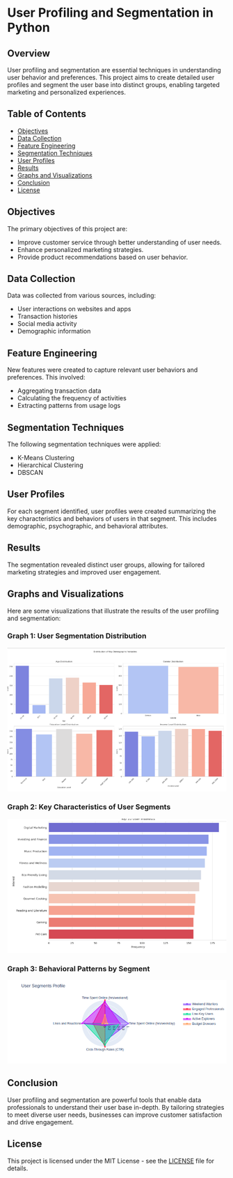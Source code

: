 # User Profiling and Segmentation in Python

## Overview
User profiling and segmentation are essential techniques in understanding user behavior and preferences. This project aims to create detailed user profiles and segment the user base into distinct groups, enabling targeted marketing and personalized experiences.

## Table of Contents
- [Objectives](#objectives)
- [Data Collection](#data-collection)
- [Feature Engineering](#feature-engineering)
- [Segmentation Techniques](#segmentation-techniques)
- [User Profiles](#user-profiles)
- [Results](#results)
- [Graphs and Visualizations](#graphs-and-visualizations)
- [Conclusion](#conclusion)
- [License](#license)

## Objectives
The primary objectives of this project are:
- Improve customer service through better understanding of user needs.
- Enhance personalized marketing strategies.
- Provide product recommendations based on user behavior.

## Data Collection
Data was collected from various sources, including:
- User interactions on websites and apps
- Transaction histories
- Social media activity
- Demographic information

## Feature Engineering
New features were created to capture relevant user behaviors and preferences. This involved:
- Aggregating transaction data
- Calculating the frequency of activities
- Extracting patterns from usage logs

## Segmentation Techniques
The following segmentation techniques were applied:
- K-Means Clustering
- Hierarchical Clustering
- DBSCAN

## User Profiles
For each segment identified, user profiles were created summarizing the key characteristics and behaviors of users in that segment. This includes demographic, psychographic, and behavioral attributes.

## Results
The segmentation revealed distinct user groups, allowing for tailored marketing strategies and improved user engagement.

## Graphs and Visualizations
Here are some visualizations that illustrate the results of the user profiling and segmentation:

### Graph 1: User Segmentation Distribution
![User Segmentation Distribution](1.png)

### Graph 2: Key Characteristics of User Segments
![Key Characteristics of User Segments](3.png)

### Graph 3: Behavioral Patterns by Segment
![Behavioral Patterns by Segment](4.png)

## Conclusion
User profiling and segmentation are powerful tools that enable data professionals to understand their user base in-depth. By tailoring strategies to meet diverse user needs, businesses can improve customer satisfaction and drive engagement.

## License
This project is licensed under the MIT License - see the [LICENSE](LICENSE) file for details.
